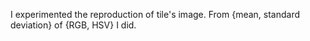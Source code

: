 I experimented the reproduction of tile's image.
From {mean, standard deviation} of {RGB, HSV} I did.